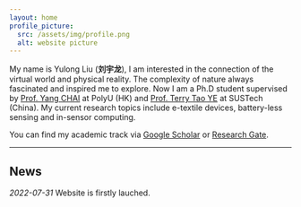 ```yaml
---
layout: home
profile_picture:
  src: /assets/img/profile.png
  alt: website picture
---
```


<p>
  My name is Yulong Liu (<b>刘宇龙</b>), I am interested in the connection of the virtual world and physical reality. The complexity of nature always fascinated and inspired me to explore. Now I am a Ph.D student supervised by <a href="http://ap.polyu.edu.hk/ychai/">Prof. Yang CHAI</a> at PolyU (HK) and <a href="https://faculty.sustech.edu.cn/yet/en/">Prof. Terry Tao YE</a> at SUSTech (China). My current research topics include e-textile devices, battery-less sensing and in-sensor computing. 
</p>

<p>
  You can find my academic track via <a href="https://scholar.google.com/citations?user=cKS4AxIAAAAJ&hl=en">Google Scholar</a> or <a href="https://www.researchgate.net/profile/Yulong-Liu">Research Gate</a>.
</p>

<hr>

<h2>News</h2>

<p>
<i>2022-07-31</i> Website is firstly lauched.
</p>

<h2></h2>